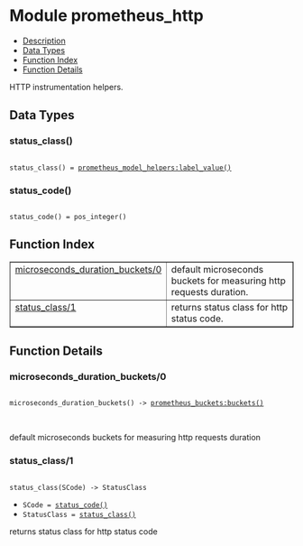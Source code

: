 

# Module prometheus_http #
* [Description](#description)
* [Data Types](#types)
* [Function Index](#index)
* [Function Details](#functions)

HTTP instrumentation helpers.

<a name="types"></a>

## Data Types ##




### <a name="type-status_class">status_class()</a> ###


<pre><code>
status_class() = <a href="prometheus_model_helpers.md#type-label_value">prometheus_model_helpers:label_value()</a>
</code></pre>




### <a name="type-status_code">status_code()</a> ###


<pre><code>
status_code() = pos_integer()
</code></pre>

<a name="index"></a>

## Function Index ##


<table width="100%" border="1" cellspacing="0" cellpadding="2" summary="function index"><tr><td valign="top"><a href="#microseconds_duration_buckets-0">microseconds_duration_buckets/0</a></td><td>default microseconds buckets for measuring http requests duration.</td></tr><tr><td valign="top"><a href="#status_class-1">status_class/1</a></td><td>returns status class for http status code.</td></tr></table>


<a name="functions"></a>

## Function Details ##

<a name="microseconds_duration_buckets-0"></a>

### microseconds_duration_buckets/0 ###

<pre><code>
microseconds_duration_buckets() -&gt; <a href="prometheus_buckets.md#type-buckets">prometheus_buckets:buckets()</a>
</code></pre>
<br />

default microseconds buckets for measuring http requests duration

<a name="status_class-1"></a>

### status_class/1 ###

<pre><code>
status_class(SCode) -&gt; StatusClass
</code></pre>

<ul class="definitions"><li><code>SCode = <a href="#type-status_code">status_code()</a></code></li><li><code>StatusClass = <a href="#type-status_class">status_class()</a></code></li></ul>

returns status class for http status code

